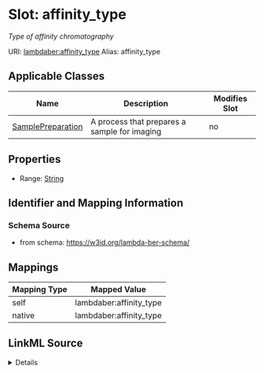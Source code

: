 

# Slot: affinity_type 


_Type of affinity chromatography_





URI: [lambdaber:affinity_type](https://w3id.org/lambda-ber-schema/affinity_type)
Alias: affinity_type

<!-- no inheritance hierarchy -->





## Applicable Classes

| Name | Description | Modifies Slot |
| --- | --- | --- |
| [SamplePreparation](SamplePreparation.md) | A process that prepares a sample for imaging |  no  |






## Properties

* Range: [String](String.md)




## Identifier and Mapping Information






### Schema Source


* from schema: https://w3id.org/lambda-ber-schema/




## Mappings

| Mapping Type | Mapped Value |
| ---  | ---  |
| self | lambdaber:affinity_type |
| native | lambdaber:affinity_type |




## LinkML Source

<details>
```yaml
name: affinity_type
description: Type of affinity chromatography
from_schema: https://w3id.org/lambda-ber-schema/
rank: 1000
alias: affinity_type
owner: SamplePreparation
domain_of:
- SamplePreparation
range: string

```
</details>